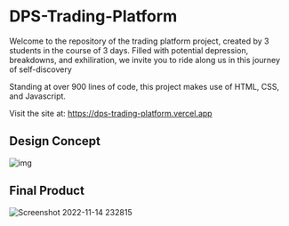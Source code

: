 # DPS-Trading-Platform

Welcome to the repository of the trading platform project, created by 3 students in the course of 3 days. 
Filled with potential depression, breakdowns, and exhiliration, we invite you to ride along us in this journey of self-discovery

Standing at over 900 lines of code, this project makes use of HTML, CSS, and Javascript. 

Visit the site at: https://dps-trading-platform.vercel.app


## Design Concept
![img](https://user-images.githubusercontent.com/76612865/201294103-bf2aeba9-ab34-4ae2-b761-7dbad6b57057.png)


## Final Product
![Screenshot 2022-11-14 232815](https://user-images.githubusercontent.com/76612865/201748385-28df7ad2-9edf-4a98-8d35-a417f2ab7cf6.png)
